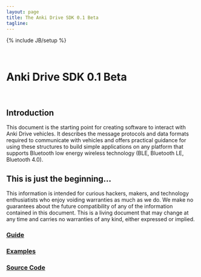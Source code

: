 ```yaml
---
layout: page
title: The Anki Drive SDK 0.1 Beta
tagline: 
---
```

{% include JB/setup %}

<br />

<h1>Anki Drive SDK 0.1 Beta</h1>
<br />

## Introduction

This document is the starting point for creating software to interact with Anki Drive vehicles. It describes the message protocols and data formats required to communicate with vehicles and offers practical guidance for using these structures to build simple applications on any platform that supports Bluetooth low energy wireless technology (BLE, Bluetooth LE, Bluetooth 4.0).

## This is just the beginning...

This information is intended for curious hackers, makers, and technology enthusiatists who enjoy voiding warranties as much as we do. We make no guarantees about the future compatibility of any of the information contained in this document. This is a living document that may change at any time and carries no warranties of any kind, either expressed or implied.

<div class='row'>
  <div class='sdk-home-links col-md-4'><a href='docs/programming-guide'><h3>Guide</h3></a></div>
  <div class='sdk-home-links col-md-4'><a href='https://github.com/anki/drive-sdk/tree/master/examples'><h3>Examples</h3></a></div>
  <div class='sdk-home-links col-md-4'><a href='https://github.com/anki/drive-sdk'><h3>Source Code</h3></a></div>
</div>

<br />
<div class='divider'> </div>
<br />

[drive-sdk-doc]: /docs/programming-guide.html
